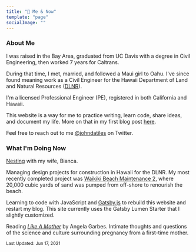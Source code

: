 ```yaml
---
title: "🌱 Me & Now"
template: "page"
socialImage: ""
---
```

### About Me
I was raised in the Bay Area, graduated from UC Davis with a degree in Civil Engineering, then worked 7 years for Caltrans. 

During that time, I met, married, and followed a Maui girl to Oahu. I've since found meaning work as a Civil Engineer for the Hawaii Department of Land and Natural Resources ([DLNR](https://dlnr.hawaii.gov/)).

I'm a licensed Professional Engineer (PE), registered in both California and Hawaii.

This website is a way for me to practice writing, learn code, share ideas, and document my life. More on that in my first blog post [here](posts/why-im-starting-a-blog).

Feel free to reach out to me [@johndatiles](https://twitter.com/johndatiles) on Twitter.

### What I'm Doing Now
[Nesting](https://americanpregnancy.org/healthy-pregnancy/pregnancy-health-wellness/nesting-during-pregnancy-5364/) with my wife, Bianca.

Managing design projects for construction in Hawaii for the DLNR. My most recently completed project was [Waikiki Beach Maintenance 2](https://vimeo.com/519295137), where 20,000 cubic yards of sand was pumped from off-shore to renourish the beach.

Learning to code with JavaScript and [Gatsby.js](https://www.gatsbyjs.com/docs/gatsby-core-philosophy/) to rebuild this website and restart my blog. This site currently uses the Gatsby Lumen Starter that I slightly customized.

Reading [*Like A Mother*](https://www.goodreads.com/book/show/35068708-like-a-mother) by Angela Garbes. Intimate thoughts and questions of the science and culture surrounding pregnancy from a first-time mother.

<sup>Last Updated: Jun 17, 2021</sup>
